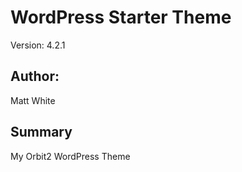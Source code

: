 # WordPress Starter Theme

Version: 4.2.1

## Author:

Matt White 

## Summary

My Orbit2 WordPress Theme